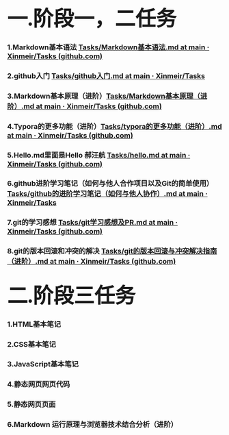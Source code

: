 



### <font face="楷体" size="8px">一.阶段一，二任务</font>

### 1.Markdown基本语法   [Tasks/Markdown基本语法.md at main · Xinmeir/Tasks (github.com)](https://github.com/Xinmeir/Tasks/blob/main/Markdown基本语法.md)

### 2.github入门   [Tasks/github入门.md at main · Xinmeir/Tasks](https://github.com/Xinmeir/Tasks/blob/main/github入门.md)

### 3.Markdown基本原理（进阶）[Tasks/Markdown基本原理（进阶）.md at main · Xinmeir/Tasks (github.com)](https://github.com/Xinmeir/Tasks/blob/main/Markdown基本原理（进阶）.md)

### 4.Typora的更多功能（进阶）[Tasks/typora的更多功能（进阶）.md at main · Xinmeir/Tasks (github.com)](https://github.com/Xinmeir/Tasks/blob/main/typora的更多功能（进阶）.md)

### 5.Hello.md里面是Hello 郝汪航  [Tasks/hello.md at main · Xinmeir/Tasks (github.com)](https://github.com/Xinmeir/Tasks/blob/main/hello.md)

### 6.github进阶学习笔记（如何与他人合作项目以及Git的简单使用）[Tasks/github的进阶学习笔记（如何与他人协作）.md at main · Xinmeir/Tasks](https://github.com/Xinmeir/Tasks/blob/main/github的进阶学习笔记（如何与他人协作）.md)

### 7.git的学习感想  [Tasks/git学习感想及PR.md at main · Xinmeir/Tasks (github.com)](https://github.com/Xinmeir/Tasks/blob/main/git学习感想及PR.md)

### 8.git的版本回滚和冲突的解决  [Tasks/git的版本回滚与冲突解决指南（进阶）.md at main · Xinmeir/Tasks (github.com)](https://github.com/Xinmeir/Tasks/blob/main/git的版本回滚与冲突解决指南（进阶）.md)

## <font face="楷体" size="8px">二.阶段三任务</font>

### 1.HTML基本笔记 

### 2.CSS基本笔记

### 3.JavaScript基本笔记

### 4.静态网页网页代码

### 5.静态网页页面

### 6.Markdown 运行原理与浏览器技术结合分析（进阶）





